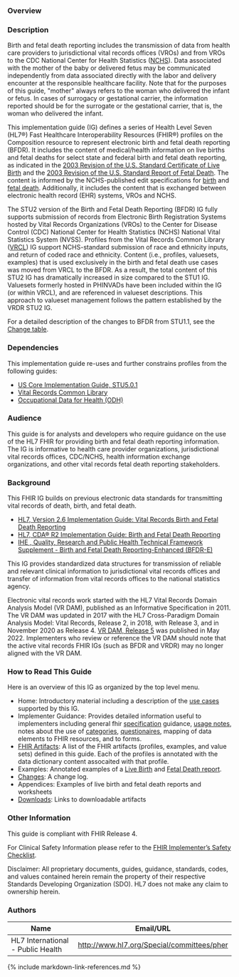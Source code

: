 ### Overview

### Description

Birth and fetal death reporting includes the transmission of data from health care providers to jurisdictional vital records offices (VROs) and from VROs to the CDC National Center for Health Statistics ([NCHS](https://www.cdc.gov/nchs/index.htm)). Data associated with the mother of the baby or delivered fetus may be communicated independently from data associated directly with the labor and delivery encounter at the responsible healthcare facility. Note that for the purposes of this guide, &quot;mother&quot; always refers to the woman who delivered the infant or fetus. In cases of surrogacy or gestational carrier, the information reported should be for the surrogate or the gestational carrier, that is, the woman who delivered the infant. 

This implementation guide (IG) defines a series of Health Level Seven (HL7®) Fast Healthcare Interoperability Resources (FHIR®) profiles on the Composition resource to represent electronic birth and fetal death reporting (BFDR). It includes the content of medical/health information on live births and fetal deaths for select state and federal birth and fetal death reporting, as indicated in the [2003 Revision of the U.S. Standard Certificate of Live Birth](https://www.cdc.gov/nchs/data/dvs/birth11-03final-ACC.pdf) and the [2003 Revision of the U.S. Standard Report of Fetal Death](https://www.cdc.gov/nchs/data/dvs/FDEATH11-03finalACC.pdf). The content is informed by the NCHS-published edit specifications for [birth](https://www.cdc.gov/nchs/data/dvs/birth-edit-specifications.pdf) and [fetal death](https://www.cdc.gov/nchs/data/dvs/fetal-death-edit-specifications.pdf).  Additionally, it includes the content that is exchanged between electronic health record (EHR) systems, VROs and NCHS.  

The STU2 version of the Birth and Fetal Death Reporting (BFDR) IG fully supports submission of records from Electronic Birth Registration Systems hosted by Vital Records Organizations (VROs) to the Center for Disease Control (CDC) National Center for Health Statistics (NCHS) National Vital Statistics System (NVSS).  Profiles from the Vital Records Common Library ([VRCL]({{site.data.fhir.ver.hl7fhirusvrcommonlibrary}})) IG  support NCHS-standard submission of race and ethnicity inputs, and return of coded race and ethnicity. Content (i.e., profiles, valuesets, examples) that is used exclusively in the birth and fetal death use cases was moved from VRCL to the BFDR.  As a result, the total content of this STU2 IG has dramatically increased in size compared to the STU1 IG. Valuesets formerly hosted in PHINVADs have been included within the IG (or within VRCL), and are referenced in valueset descriptions.  This approach to valueset management follows the pattern established by the VRDR STU2 IG.

For a detailed description of the changes to BFDR from STU1.1, see the [Change table](content-transitions.html).

### Dependencies
This implementation guide re-uses and further constrains profiles from the following guides:
* [US Core Implementation Guide, STU5.0.1](http://hl7.org/fhir/us/core/STU5.0.1/)
* [Vital Records Common Library](http://hl7.org/fhir/us/vr-common-library)
* [Occupational Data for Health (ODH)](http://hl7.org/fhir/us/odh/)

### Audience
This guide is for analysts and developers who require guidance on the use of the HL7 FHIR for providing birth and fetal death reporting information. The IG is informative to health care provider organizations, jurisdictional vital records offices, CDC/NCHS, health information exchange organizations, and other vital records fetal death reporting stakeholders.

### Background 
This FHIR IG builds on previous electronic data standards for transmitting vital records of death, birth, and fetal death. 
* [HL7, Version 2.6 Implementation Guide: Vital Records Birth and Fetal Death Reporting](https://www.hl7.org/implement/standards/product_brief.cfm?product_id=320)
* [HL7, CDA® R2 Implementation Guide: Birth and Fetal Death Reporting](http://www.hl7.org/implement/standards/product_brief.cfm?product_id=387)
* [IHE , Quality, Research and Public Health Technical Framework Supplement - Birth and Fetal Death Reporting-Enhanced (BFDR-E)](https://www.ihe.net/uploadedFiles/Documents/QRPH/IHE_QRPH_Suppl_BFDR-E.pdf)

This IG provides standardized data structures for transmission of reliable and relevant clinical information to jurisdictional vital records offices and transfer of information from vital records offices to the national statistics agency. 

Electronic vital records work started with the HL7 Vital Records Domain Analysis Model (VR DAM), published as an Informative Specification in 2011. The VR DAM was updated in 2017 with the HL7 Cross-Paradigm Domain Analysis Model: Vital Records, Release 2, in 2018, with Release 3, and in November 2020 as Release 4. [VR DAM, Release 5](http://www.hl7.org/implement/standards/product_brief.cfm?product_id=466) was published in May 2022. Implementers who review or reference the VR DAM should note that the active vital records FHIR IGs (such as BFDR and VRDR) may no longer aligned with the VR DAM. 

### How to Read This Guide

Here is an overview of this IG as organized by the top level menu.

* Home: Introductory material including a description of the
[use cases](use_cases.html) supported by this IG.
* Implementer Guidance: Provides detailed information useful to implementers including general fhir [specification](the_specification.html) guidance, [usage notes](usage.html), notes about the use of [categories](categories.html), [questionaires](patient_worksheet_questionnaires.html), mapping of data elements to FHIR resources, and to forms.
* [FHIR Artifacts](artifacts.html): A list of the FHIR artifacts (profiles, examples, and value sets) defined in this guide.  Each of the profiles is annotated with the data dictionary content assocaited with that profile.
* Examples:  Annotated examples of a [Live Birth](example_baby_g_quinn.html) and [Fetal Death report](example_fetal_death.html).
* [Changes](change_log.html): A change log.
* Appendices: Examples of live birth and fetal death reports and worksheets
* [Downloads](downloads.html): Links to downloadable artifacts

### Other Information

This guide is compliant with FHIR Release 4.

For Clinical Safety Information please refer to the [FHIR Implementer’s Safety Checklist](http://hl7.org/fhir/safety.html).

Disclaimer: All proprietary documents, guides, guidance, standards, codes, and values contained herein remain the property of their respective Standards Developing Organization (SDO). HL7 does not make any claim to ownership herein.



### Authors

<table>
<thead>
<tr>
<th>Name</th>
<th>Email/URL</th>
</tr>
</thead>
<tbody>
<tr>
<td>HL7 International - Public Health</td>
<td><a href="http://www.hl7.org/Special/committees/pher" target="_new">http://www.hl7.org/Special/committees/pher</a></td>
</tr>
</tbody>
</table>



{% include markdown-link-references.md %}
